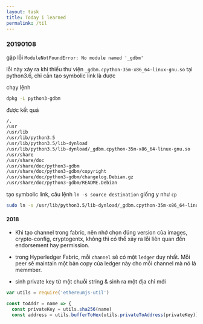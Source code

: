 ```yaml
---
layout: task
title: Today i learned
permalink: /til
---
```


### 20190108

gặp lỗi `ModuleNotFoundError: No module named '_gdbm'`

lỗi này xảy ra khi thiếu thư viện `_gdbm.cpython-35m-x86_64-linux-gnu.so` tại python3.6, chỉ cần tạo symbolic link là được

chạy lệnh

```sh 
dpkg -L python3-gdbm
```

được kết quả

```sh
/.
/usr
/usr/lib
/usr/lib/python3.5
/usr/lib/python3.5/lib-dynload
/usr/lib/python3.5/lib-dynload/_gdbm.cpython-35m-x86_64-linux-gnu.so
/usr/share
/usr/share/doc
/usr/share/doc/python3-gdbm
/usr/share/doc/python3-gdbm/copyright
/usr/share/doc/python3-gdbm/changelog.Debian.gz
/usr/share/doc/python3-gdbm/README.Debian
```

tạo symbolic link, câu lệnh `ln -s source destination` giống y như `cp`

```sh
sudo ln -s /usr/lib/python3.5/lib-dynload/_gdbm.cpython-35m-x86_64-linux-gnu.so /usr/lib/python3.6/lib-dynload/_gdbm.cpython-36m-x86_64-linux-gnu.so
```

#### 2018

- Khi tạo channel trong fabric, nên nhớ chọn đúng version của images, crypto-config, cryptogentx, không thì có thể xảy ra lỗi liên quan đến endorsement hay permission.

- trong Hyperledger Fabric, mỗi `channel` sẽ có một `ledger` duy nhất. Mỗi peer sẽ maintain một bản copy của ledger này cho mỗi channel mà nó là memmber.

- sinh private key từ một chuỗi string & sinh ra một địa chỉ mới

```js
var utils = require('ethereumjs-util')

const toAddr = name => {
  const privateKey = utils.sha256(name)
  const address = utils.bufferToHex(utils.privateToAddress(privateKey))
```
